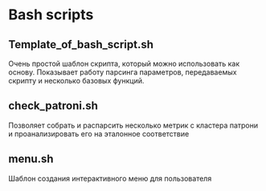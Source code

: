 # Bash scripts
## Template_of_bash_script.sh
Очень простой шаблон скрипта, который можно использовать как основу. Показывает работу парсинга параметров, передаваемых скрипту и несколько базовых функций.
## check_patroni.sh
Позволяет собрать и распарсить несколько метрик с кластера патрони и проанализировать его на эталонное соответствие
## menu.sh
Шаблон создания интерактивного меню для пользователя